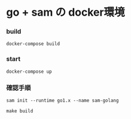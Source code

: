 # go + sam の docker環境

### build
```
docker-compose build
```

### start
```
docker-compose up
```

### 確認手順
```
sam init --runtime go1.x --name sam-golang 

make build
```